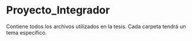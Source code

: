 # Proyecto_Integrador
Contiene todos los archivos utilizados en la tesis. Cada carpeta tendrá un tema específico.
